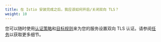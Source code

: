 ```yaml
---
title: 在 Istio 安装完成之后，我应该如何开启/关闭双向 TLS？
weight: 10
---
```


您可以随时使用[认证策略](/zh/docs/concepts/security/#authentication-policies)和[目标规则](/zh/docs/concepts/traffic-management/#destination-rules)来为您的服务设置双向 TLS 认证。请参阅[任务](/zh/docs/tasks/security/authentication/authn-policy)以获取更多细节。
